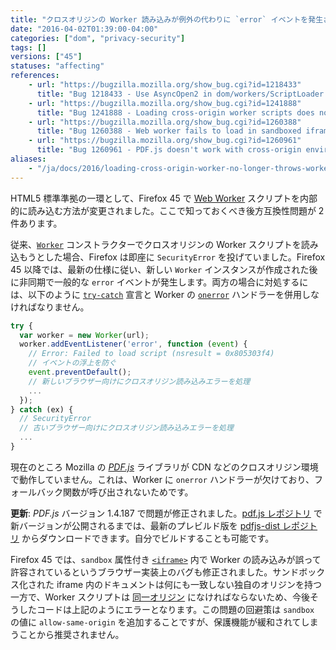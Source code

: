 ```yaml
---
title: "クロスオリジンの Worker 読み込みが例外の代わりに `error` イベントを発生させるようになり、サンドボックス化された iframe 内の Worker が禁止されます"
date: "2016-04-02T01:39:00-04:00"
categories: ["dom", "privacy-security"]
tags: []
versions: ["45"]
statuses: "affecting"
references:
    - url: "https://bugzilla.mozilla.org/show_bug.cgi?id=1218433"
      title: "Bug 1218433 - Use AsyncOpen2 in dom/workers/ScriptLoader.cpp"
    - url: "https://bugzilla.mozilla.org/show_bug.cgi?id=1241888"
      title: "Bug 1241888 - Loading cross-origin worker scripts does not throw a SecurityError"
    - url: "https://bugzilla.mozilla.org/show_bug.cgi?id=1260388"
      title: "Bug 1260388 - Web worker fails to load in sandboxed iframe with Firefox 45"
    - url: "https://bugzilla.mozilla.org/show_bug.cgi?id=1260961"
      title: "Bug 1260961 - PDF.js doesn't work with cross-origin environment, because worker no longer throws on Firefox 45+ and onerror handler is missing"
aliases:
    - "/ja/docs/2016/loading-cross-origin-worker-no-longer-throws-worker-in-sandboxed-iframe-will-fail/"
---
```

HTML5 標準準拠の一環として、Firefox 45 で [Web Worker](https://developer.mozilla.org/docs/Web/API/Web_Workers_API) スクリプトを内部的に読み込む方法が変更されました。ここで知っておくべき後方互換性問題が 2 件あります。

従来、[`Worker`](https://developer.mozilla.org/docs/Web/API/Worker/Worker) コンストラクターでクロスオリジンの Worker スクリプトを読み込もうとした場合、Firefox は即座に `SecurityError` を投げていました。Firefox 45 以降では、最新の仕様に従い、新しい `Worker` インスタンスが作成された後に非同期で一般的な `error` イベントが発生します。両方の場合に対処するには、以下のように [`try-catch`](https://developer.mozilla.org/docs/Web/JavaScript/Reference/Statements/try...catch) 宣言と Worker の [`onerror`](https://developer.mozilla.org/docs/Web/API/AbstractWorker/onerror) ハンドラーを併用しなければなりません。

```js
try {
  var worker = new Worker(url);
  worker.addEventListener('error', function (event) {
    // Error: Failed to load script (nsresult = 0x805303f4)
    // イベントの浮上を防ぐ
    event.preventDefault();
    // 新しいブラウザー向けにクロスオリジン読み込みエラーを処理
    ...
  });
} catch (ex) {
  // SecurityError
  // 古いブラウザー向けにクロスオリジン読み込みエラーを処理
  ...
}
```
現在のところ Mozilla の [*PDF.js*](https://mozilla.github.io/pdf.js/) ライブラリが CDN などのクロスオリジン環境で動作していません。これは、Worker に `onerror` ハンドラーが欠けており、フォールバック関数が呼び出されないためです。

**更新**: *PDF.js* バージョン 1.4.187 で問題が修正されました。[pdf.js レポジトリ](https://github.com/mozilla/pdf.js/releases) で新バージョンが公開されるまでは、最新のプレビルド版を [pdfjs-dist レポジトリ](https://github.com/mozilla/pdfjs-dist) からダウンロードできます。自分でビルドすることも可能です。

Firefox 45 では、`sandbox` 属性付き [`<iframe>`](https://developer.mozilla.org/docs/Web/HTML/Element/iframe) 内で Worker の読み込みが誤って許容されているというブラウザー実装上のバグも修正されました。サンドボックス化された iframe 内のドキュメントは何にも一致しない独自のオリジンを持つ一方で、Worker スクリプトは [同一オリジン](https://developer.mozilla.org/docs/Web/Security/Same-origin_policy) になければならないため、今後そうしたコードは上記のようにエラーとなります。この問題の回避策は `sandbox` の値に `allow-same-origin` を追加することですが、保護機能が緩和されてしまうことから推奨されません。
